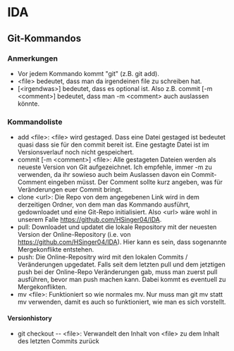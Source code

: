 # IDA

## Git-Kommandos

<!--- TODO: Noch andere Beispiele außer <file> -->

### Anmerkungen

* Vor jedem Kommando kommt "git" (z.B. git add). 
* &lt;file&gt; bedeutet, dass man da irgendeinen file zu schreiben hat. 
* [&lt;irgendwas&gt;] bedeutet, dass es optional ist. Also z.B. commit [-m &lt;comment&gt;] bedeutet, dass man -m &lt;comment&gt; auch auslassen könnte.

### Kommandoliste

* add &lt;file&gt;: &lt;file&gt; wird gestaged. Dass eine Datei gestaged ist bedeutet quasi dass sie für den commit bereit ist. Eine gestagte Datei ist im Versionsverlauf noch nicht gespeichert.
* commit [-m &lt;comment&gt;] &lt;file&gt;: Alle gestageten Dateien werden als neueste Version von Git aufgezeichnet. Ich empfehle, immer -m <comment> zu verwenden, da ihr sowieso auch beim Auslassen davon ein
Commit-Comment eingeben müsst. Der Comment sollte kurz angeben, was für Veränderungen euer Commit bringt.
* clone &lt;url&gt;: Die Repo von dem angegebenen Link wird in dem derzeitigen Ordner, von dem man das Kommando ausführt, gedownloadet und eine Git-Repo initialisiert. Also &lt;url&gt; wäre wohl in unserem Falle https://github.com/HSinger04/IDA.
* pull: Downloadet und updatet die lokale Repository mit der neuesten Version der Online-Repository (i.e. von https://github.com/HSinger04/IDA). Hier kann es sein, dass sogenannte Mergekonflikte entstehen.
* push: Die Online-Repositry wird mit den lokalen Commits / Veränderungen upgedatet. Falls seit dem letzten pull und dem jetztigen push bei der Online-Repo Veränderungen gab, muss man zuerst pull ausführen, bevor man push machen kann. Dabei kommt es eventuell zu Mergekonflikten.   
* mv &lt;file&gt;: Funktioniert so wie normales mv. Nur muss man git mv statt mv verwenden, damit es auch so funktioniert, wie man es sich vorstellt.

#### Versionhistory

* git checkout -- &lt;file&gt;: Verwandelt den Inhalt von &lt;file&gt; zu dem Inhalt des letzten Commits zurück
